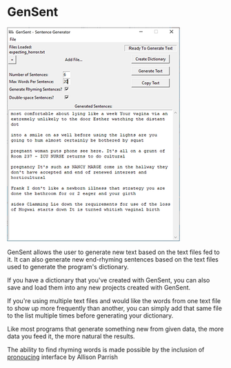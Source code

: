# GenSent
![alt text](screen_shots/gensent_100_ss.png)

GenSent allows the user to generate new text based on the text files fed to it. It can also generate new end-rhyming sentences based on the text files used to generate the program's dictionary.

If you have a dictionary that you've created with GenSent, you can also save and load them into any new projects created with GenSent.

If you're using multiple text files and would like the words from one text file to show up more frequently than another, you can simply add that same file to the list multiple times before generating your dictionary.

Like most programs that generate something new from given data, the more data you feed it, the more natural the results.

The ability to find rhyming words is made possible by the inclusion of [pronoucing](https://github.com/aparrish/pronouncingpy) interface by Allison Parrish
